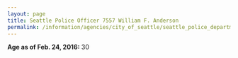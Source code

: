 ```yaml
---
layout: page
title: Seattle Police Officer 7557 William F. Anderson
permalink: /information/agencies/city_of_seattle/seattle_police_department/copbook/7557/
---
```


**Age as of Feb. 24, 2016:** 30
